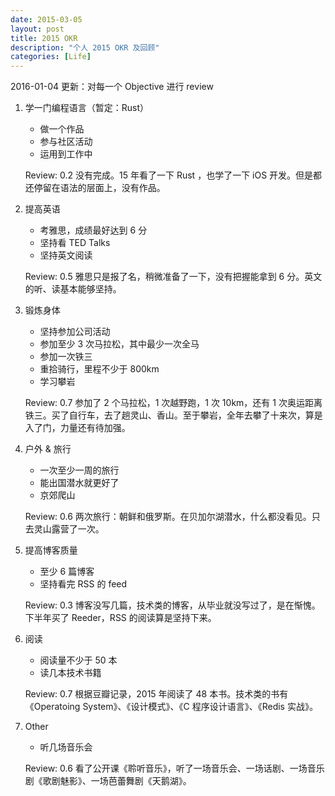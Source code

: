 ```yaml
---
date: 2015-03-05
layout: post
title: 2015 OKR
description: "个人 2015 OKR 及回顾"
categories: [Life]
---
```


2016-01-04 更新：对每一个 Objective 进行 review

1. 学一门编程语言（暂定：Rust）
    * 做一个作品
    * 参与社区活动
    * 运用到工作中

	Review: 0.2 没有完成。15 年看了一下 Rust ，也学了一下 iOS 开发。但是都还停留在语法的层面上，没有作品。


2. 提高英语
    * 考雅思，成绩最好达到 6 分
    * 坚持看 TED Talks
    * 坚持英文阅读

	Review: 0.5 雅思只是报了名，稍微准备了一下，没有把握能拿到 6 分。英文的听、读基本能够坚持。


3. 锻炼身体
    * 坚持参加公司活动
    * 参加至少 3 次马拉松，其中最少一次全马
    * 参加一次铁三
    * 重拾骑行，里程不少于 800km
    * 学习攀岩
    
    Review: 0.7 参加了 2 个马拉松，1 次越野跑，1 次 10km，还有 1 次奥运距离铁三。买了自行车，去了趟灵山、香山。至于攀岩，全年去攀了十来次，算是入了门，力量还有待加强。


4. 户外 & 旅行
    * 一次至少一周的旅行
    * 能出国潜水就更好了
    * 京郊爬山

	Review: 0.6 两次旅行：朝鲜和俄罗斯。在贝加尔湖潜水，什么都没看见。只去灵山露营了一次。


5. 提高博客质量
   * 至少 6 篇博客
   * 坚持看完 RSS 的 feed

    Review: 0.3 博客没写几篇，技术类的博客，从毕业就没写过了，是在惭愧。下半年买了 Reeder，RSS 的阅读算是坚持下来。


6. 阅读
   * 阅读量不少于 50 本
   * 读几本技术书籍
   
    Review: 0.7 根据豆瓣记录，2015 年阅读了 48 本书。技术类的书有《Operatoing System》、《设计模式》、《C 程序设计语言》、《Redis 实战》。


7. Other
   * 听几场音乐会

    Review: 0.6 看了公开课《聆听音乐》，听了一场音乐会、一场话剧、一场音乐剧《歌剧魅影》、一场芭蕾舞剧《天鹅湖》。
